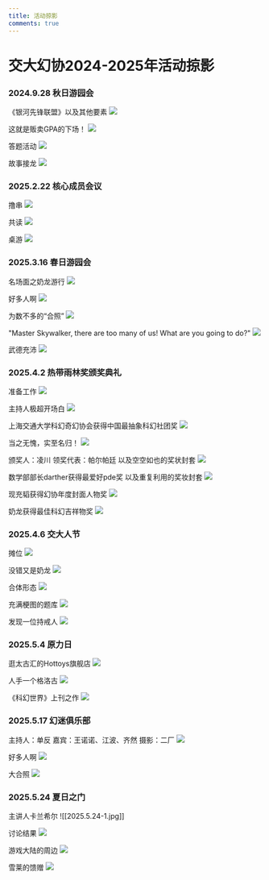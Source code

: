 ```yaml
---
title: 活动掠影
comments: true
---
```

# 交大幻协2024-2025年活动掠影
### 2024.9.28 秋日游园会
《银河先锋联盟》以及其他要素
![](2024.9.28-1.jpg)

这就是贩卖GPA的下场！
![](2024.9.28-2.jpg)

答题活动
![](2024.9.28-3.jpg)

故事接龙
![](2024.9.28-4.jpg)
### 2025.2.22 核心成员会议
撸串
![](2025.2.22-1.jpg)

共读
![](2025.2.22-2.jpg)

桌游
![](2025.2.22-3.jpg)
### 2025.3.16 春日游园会
名场面之奶龙游行
![](2025.3.16-1.jpg)

好多人啊
![](2025.3.16-2.jpg)

为数不多的“合照”
![](2025.3.16-3.jpg)

"Master Skywalker, there are too many of us! What are you going to do?"
![](2025.3.16-4.jpg)

武德充沛
![](2025.3.16-5.jpg)

### 2025.4.2 热带雨林奖颁奖典礼
准备工作
![](2025.4.2-1.jpg)

主持人极超开场白
![](2025.4.2-2.jpeg)

上海交通大学科幻奇幻协会获得中国最抽象科幻社团奖
![](2025.4.2-3.jpg)

当之无愧，实至名归！
![](2025.4.2-4.jpg)

颁奖人：凌川
领奖代表：帕尔帕廷
以及空空如也的奖状封套
![](2025.4.2-5.jpeg)

数学部部长darther获得最爱好pde奖
以及重复利用的奖妆封套
![](2025.4.2-6.jpeg)

现充韬获得幻协年度封面人物奖
![](2025.4.2-7.jpeg)

奶龙获得最佳科幻吉祥物奖
![](2025.4.2-8.jpg)
### 2025.4.6 交大人节
摊位
![](2025.4.6-1.jpg)

没错又是奶龙
![](2025.4.6-2.jpg)

合体形态
![](2025.4.6-3.jpg)

充满梗图的题库
![](2025.4.6-4.jpg)

发现一位持戒人
![](2025.4.6-5.jpg)

### 2025.5.4 原力日
逛太古汇的Hottoys旗舰店
![](2025.5.4-1.jpg)

人手一个格洛古
![](2025.5.4-2.jpg)

《科幻世界》上刊之作
![](2025.5.4-3.jpg)

### 2025.5.17 幻迷俱乐部
主持人：单反
嘉宾：王诺诺、江波、齐然
摄影：二厂
![](2025.5.17-1.jpg)

好多人啊
![](2025.5.17-2.jpg)

大合照
![](2025.5.17-3.jpg)
### 2025.5.24 夏日之门
主讲人卡兰希尔
![[2025.5.24-1.jpg]]

讨论结果
![](2025.5.24-2.jpg)

游戏大陆的周边
![](2025.5.24-3.jpg)

雪莱的馈赠
![](2025.5.24-4.jpg)
